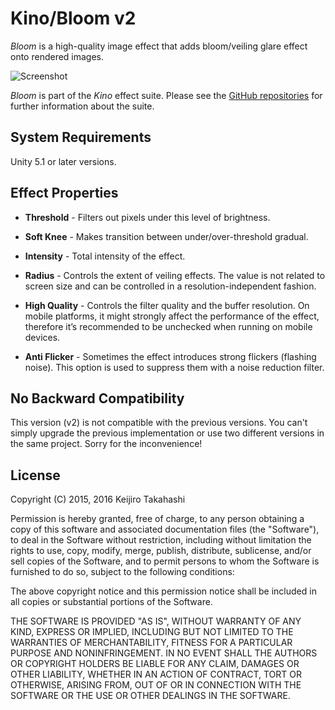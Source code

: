 Kino/Bloom v2
=============

*Bloom* is a high-quality image effect that adds bloom/veiling glare effect
onto rendered images.

![Screenshot][Image]

*Bloom* is part of the *Kino* effect suite. Please see the [GitHub
repositories][Kino] for further information about the suite.

System Requirements
-------------------

Unity 5.1 or later versions.

Effect Properties
-----------------

- **Threshold** - Filters out pixels under this level of brightness.

- **Soft Knee** - Makes transition between under/over-threshold gradual.

- **Intensity** - Total intensity of the effect.

- **Radius** - Controls the extent of veiling effects. The value is not related
  to screen size and can be controlled in a resolution-independent fashion.

- **High Quality** - Controls the filter quality and the buffer resolution. On
  mobile platforms, it might strongly affect the performance of the effect,
  therefore it’s recommended to be unchecked when running on mobile devices.

- **Anti Flicker** - Sometimes the effect introduces strong flickers (flashing
  noise). This option is used to suppress them with a noise reduction filter.

No Backward Compatibility
-------------------------

This version (v2) is not compatible with the previous versions. You can't simply
upgrade the previous implementation or use two different versions in the same
project. Sorry for the inconvenience!

License
-------

Copyright (C) 2015, 2016 Keijiro Takahashi

Permission is hereby granted, free of charge, to any person obtaining a copy of
this software and associated documentation files (the "Software"), to deal in
the Software without restriction, including without limitation the rights to
use, copy, modify, merge, publish, distribute, sublicense, and/or sell copies of
the Software, and to permit persons to whom the Software is furnished to do so,
subject to the following conditions:

The above copyright notice and this permission notice shall be included in all
copies or substantial portions of the Software.

THE SOFTWARE IS PROVIDED "AS IS", WITHOUT WARRANTY OF ANY KIND, EXPRESS OR
IMPLIED, INCLUDING BUT NOT LIMITED TO THE WARRANTIES OF MERCHANTABILITY, FITNESS
FOR A PARTICULAR PURPOSE AND NONINFRINGEMENT. IN NO EVENT SHALL THE AUTHORS OR
COPYRIGHT HOLDERS BE LIABLE FOR ANY CLAIM, DAMAGES OR OTHER LIABILITY, WHETHER
IN AN ACTION OF CONTRACT, TORT OR OTHERWISE, ARISING FROM, OUT OF OR IN
CONNECTION WITH THE SOFTWARE OR THE USE OR OTHER DEALINGS IN THE SOFTWARE.

[Kino]: https://github.com/search?q=kino+user%3Akeijiro&type=Repositories
[Image]: https://41.media.tumblr.com/d65affb0f4a7ca6e14ba5d6dd5628428/tumblr_o1i5rqBaYc1qio469o1_640.png
